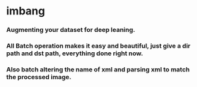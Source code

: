 # imbang
### Augmenting your dataset for deep leaning.

### All Batch operation makes it easy and beautiful, just give a dir path and dst path, everything done right now.

### Also batch altering the name of xml and parsing xml to match the processed image.




